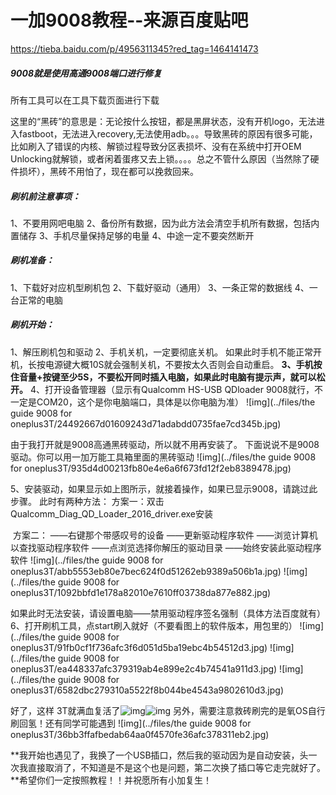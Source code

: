 # 一加9008教程--来源百度贴吧

https://tieba.baidu.com/p/4956311345?red_tag=1464141473



##### 9008就是使用高通9008端口进行修复

所有工具可以在工具下载页面进行下载



这里的“黑砖”的意思是：无论按什么按钮，都是黑屏状态，没有开机logo，无法进入fastboot，无法进入recovery,无法使用adb。。。导致黑砖的原因有很多可能，比如刷入了错误的内核、解锁过程导致分区表损坏、没有在系统中打开OEM Unlocking就解锁，或者闲着蛋疼又去上锁。。。。总之不管什么原因（当然除了硬件损坏），黑砖不用怕了，现在都可以挽救回来。

##### 刷机前注意事项：

1、不要用网吧电脑
2、备份所有数据，因为此方法会清空手机所有数据，包括内置储存
3、手机尽量保持足够的电量
4、中途一定不要突然断开

#####  刷机准备：    

1、下载好对应机型刷机包
2、下载好驱动（通用）
3、一条正常的数据线
4、一台正常的电脑

#####  刷机开始：

1、解压刷机包和驱动
2、手机关机，一定要彻底关机。
如果此时手机不能正常开机，长按电源键大概10S就会强制关机，不要按太久否则会自动重启。
**3、手机按住音量+按键至少5S，不要松开同时插入电脑，如果此时电脑有提示声，就可以松开。**
4、打开设备管理器（显示有Qualcomm HS-USB QDloader 9008就行，不一定是COM20，这个是你电脑端口，具体是以你电脑为准）
![img](../files/the guide 9008 for oneplus3T/24492667d01609243d71adabdd0735fae7cd345b.jpg)

由于我打开就是9008高通黑砖驱动，所以就不用再安装了。
下面说说不是9008驱动。你可以用一加万能工具箱里面的黑砖驱动
![img](../files/the guide 9008 for oneplus3T/935d4d00213fb80e4e6a6f673fd12f2eb8389478.jpg)

5、安装驱动，如果显示如上图所示，就接着操作，如果已显示9008，请跳过此步骤。
    此时有两种方法：
    方案一：双击Qualcomm_Diag_QD_Loader_2016_driver.exe安装

​    方案二：
——右键那个带感叹号的设备
——更新驱动程序软件
——浏览计算机以查找驱动程序软件
——点浏览选择你解压的驱动目录
——始终安装此驱动程序软件
![img](../files/the guide 9008 for oneplus3T/abb5553eb80e7bec624f0d51262eb9389a506b1a.jpg)
![img](../files/the guide 9008 for oneplus3T/1092bbfd1e178a82010e7610ff03738da877e882.jpg)

 如果此时无法安装，请设置电脑——禁用驱动程序签名强制（具体方法百度就有）
6、打开刷机工具，点start刷入就好（不要看图上的软件版本，用包里的）
![img](../files/the guide 9008 for oneplus3T/91fb0cf1f736afc3f6d051d5ba19ebc4b54512d3.jpg)
![img](../files/the guide 9008 for oneplus3T/ea448337afc379319ab4e899e2c4b74541a911d3.jpg)
![img](../files/the guide 9008 for oneplus3T/6582dbc279310a5522f8b044be4543a9802610d3.jpg)

好了，这样 3T就满血复活了![img](https://tb2.bdstatic.com/tb/editor/images/face/i_f25.png?t=20140803)![img](https://tb2.bdstatic.com/tb/editor/images/face/i_f25.png?t=20140803)
另外，需要注意救砖刷完的是氧OS自行刷回氢！还有同学可能遇到
![img](../files/the guide 9008 for oneplus3T/36bb3ffafbedab64aa0f4570fe36afc378311eb2.jpg)

**我开始也遇见了，我换了一个USB插口，然后我的驱动因为是自动安装，头一次我直接取消了，不知道是不是这个也是问题，第二次换了插口等它走完就好了。**希望你们一定按照教程！！并祝愿所有小加复生！